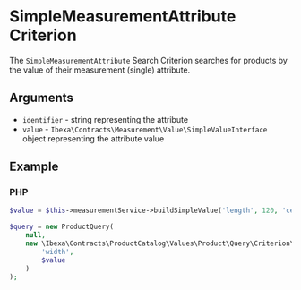 # SimpleMeasurementAttribute Criterion

The `SimpleMeasurementAttribute` Search Criterion searches for products by the value of their measurement (single) attribute.

## Arguments

- `identifier` - string representing the attribute
- `value` - `Ibexa\Contracts\Measurement\Value\SimpleValueInterface` object representing the attribute value

## Example

### PHP

``` php
$value = $this->measurementService->buildSimpleValue('length', 120, 'centimeter');

$query = new ProductQuery(
    null,
    new \Ibexa\Contracts\ProductCatalog\Values\Product\Query\Criterion\SimpleMeasurementAttribute(
        'width',
        $value
    )
);
```
